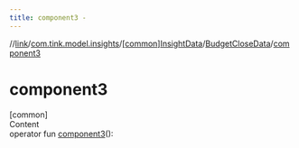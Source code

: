 ```yaml
---
title: component3 -
---
```

//[link](../../../index.md)/[com.tink.model.insights](../../index.md)/[[common]InsightData](../index.md)/[BudgetCloseData](index.md)/[component3](component3.md)



# component3  
[common]  
Content  
operator fun [component3](component3.md)(): <ERROR CLASS>  



